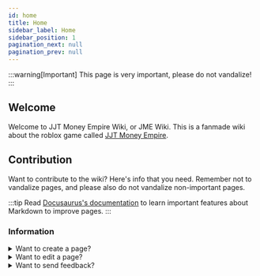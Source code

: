 ```yaml
---
id: home
title: Home
sidebar_label: Home
sidebar_position: 1
pagination_next: null
pagination_prev: null
---
```


:::warning\[Important\]
This page is very important, please do not vandalize!
:::

## Welcome

Welcome to JJT Money Empire Wiki, or JME Wiki. This is a fanmade wiki about the roblox game called [JJT Money Empire](https://www.roblox.com/games/15783753029/JJT-Money-Empire).

## Contribution

Want to contribute to the wiki? Here's info that you need. Remember not to vandalize pages, and please also do not vandalize non-important pages.

:::tip
Read [Docusaurus's documentation](https://docusaurus.io/docs) to learn important features about Markdown to improve pages.
:::

### Information

<details>
    <summary>Want to create a page?</summary>

```
DM hakaar on discord to add a page.
```

</details>

<details>
    <summary>Want to edit a page?</summary>

```
Submit a pull request, or go scroll down and click "Edit this page", It brings you to a visual editor, once you're done press "Open PR for Current File". Just please don't vandalize. Also remember, all edits are reviewed. Please write formally.
```

</details>

<details>
    <summary>Want to send feedback?</summary>

```
DM hakaar on discord, or do it on the github repo somewhere idk
Why is this here? idk where to put it
```

</details>